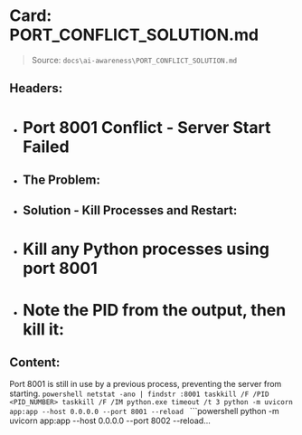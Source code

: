 # Card: PORT_CONFLICT_SOLUTION.md

> Source: `docs\ai-awareness\PORT_CONFLICT_SOLUTION.md`

## Headers:
- # Port 8001 Conflict - Server Start Failed
- ## The Problem:
- ## Solution - Kill Processes and Restart:
- # Kill any Python processes using port 8001
- # Note the PID from the output, then kill it:

## Content:
Port 8001 is still in use by a previous process, preventing the server from starting. ```powershell netstat -ano | findstr :8001 taskkill /F /PID <PID_NUMBER> taskkill /F /IM python.exe timeout /t 3 python -m uvicorn app:app --host 0.0.0.0 --port 8001 --reload ``` ```powershell python -m uvicorn app:app --host 0.0.0.0 --port 8002 --reload...
